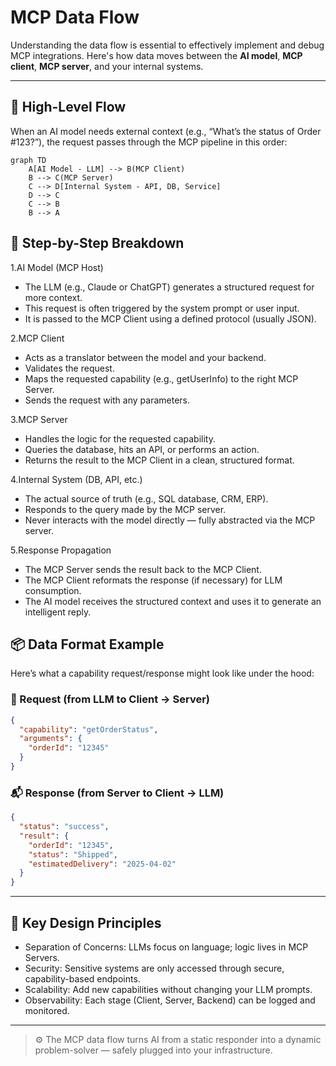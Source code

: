 # MCP Data Flow

Understanding the data flow is essential to effectively implement and debug MCP integrations. Here's how data moves between the **AI model**, **MCP client**, **MCP server**, and your internal systems.

---

## 🔄 High-Level Flow

When an AI model needs external context (e.g., “What’s the status of Order #123?”), the request passes through the MCP pipeline in this order:

```mermaid
graph TD
    A[AI Model - LLM] --> B(MCP Client)
    B --> C(MCP Server)
    C --> D[Internal System - API, DB, Service]
    D --> C
    C --> B
    B --> A
```

## 🔁 Step-by-Step Breakdown

1.AI Model (MCP Host)

- The LLM (e.g., Claude or ChatGPT) generates a structured request for more context.
- This request is often triggered by the system prompt or user input.
- It is passed to the MCP Client using a defined protocol (usually JSON).

2.MCP Client

- Acts as a translator between the model and your backend.
- Validates the request.
- Maps the requested capability (e.g., getUserInfo) to the right MCP Server.
- Sends the request with any parameters.

3.MCP Server

- Handles the logic for the requested capability.
- Queries the database, hits an API, or performs an action.
- Returns the result to the MCP Client in a clean, structured format.

4.Internal System (DB, API, etc.)

- The actual source of truth (e.g., SQL database, CRM, ERP).
- Responds to the query made by the MCP server.
- Never interacts with the model directly — fully abstracted via the MCP server.

5.Response Propagation

- The MCP Server sends the result back to the MCP Client.
- The MCP Client reformats the response (if necessary) for LLM consumption.
- The AI model receives the structured context and uses it to generate an intelligent reply.

## 📦 Data Format Example

Here’s what a capability request/response might look like under the hood:

### 📨 Request (from LLM to Client → Server)

```json
{
  "capability": "getOrderStatus",
  "arguments": {
    "orderId": "12345"
  }
}
```

### 📬 Response (from Server to Client → LLM)

```json
{
  "status": "success",
  "result": {
    "orderId": "12345",
    "status": "Shipped",
    "estimatedDelivery": "2025-04-02"
  }
}
```

---

## 🧠 Key Design Principles

- Separation of Concerns: LLMs focus on language; logic lives in MCP Servers.
- Security: Sensitive systems are only accessed through secure, capability-based endpoints.
- Scalability: Add new capabilities without changing your LLM prompts.
- Observability: Each stage (Client, Server, Backend) can be logged and monitored.

---

> ⚙️ The MCP data flow turns AI from a static responder into a dynamic problem-solver — safely plugged into your infrastructure.